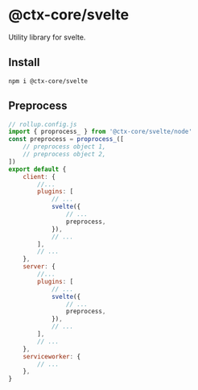 # @ctx-core/svelte

Utility library for svelte.

## Install

```shell
npm i @ctx-core/svelte
```

## Preprocess

```javascript
// rollup.config.js
import { proprocess_ } from '@ctx-core/svelte/node'
const preprocess = proprocess_([
	// preprocess object 1,
	// preprocess object 2,
])
export default {
	client: {
		//...
		plugins: [
			// ...
			svelte({
				// ...
				preprocess,
			}),
			// ...
		],
		// ...
	},
	server: {
		//...
		plugins: [
			// ...
			svelte({
				// ...
				preprocess,
			}),
			// ...
		],
		// ...
	},
	serviceworker: {
		// ...
	},
}
```
